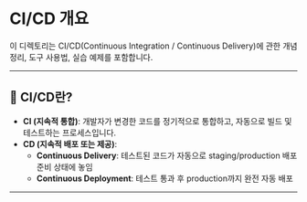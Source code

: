 # CI/CD 개요

이 디렉토리는 CI/CD(Continuous Integration / Continuous Delivery)에 관한 개념 정리, 도구 사용법, 실습 예제를 포함합니다.

---

## 📌 CI/CD란?

- **CI (지속적 통합)**: 개발자가 변경한 코드를 정기적으로 통합하고, 자동으로 빌드 및 테스트하는 프로세스입니다.
- **CD (지속적 배포 또는 제공)**:
  - **Continuous Delivery**: 테스트된 코드가 자동으로 staging/production 배포 준비 상태에 놓임
  - **Continuous Deployment**: 테스트 통과 후 production까지 완전 자동 배포

---
